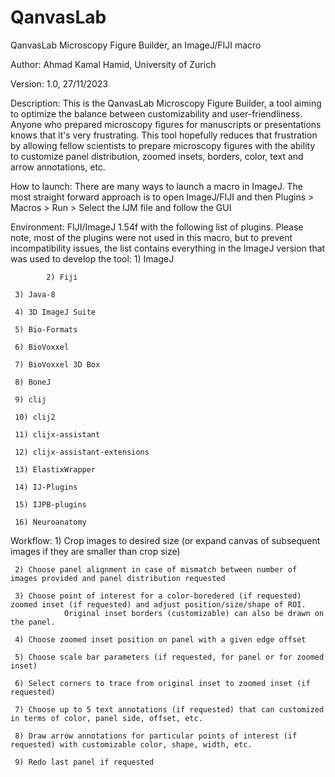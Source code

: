 # QanvasLab
QanvasLab Microscopy Figure Builder, an ImageJ/FIJI macro

Author: Ahmad Kamal Hamid, University of Zurich

Version: 1.0, 27/11/2023 
 
Description: This is the QanvasLab Microscopy Figure Builder, a tool aiming to optimize the balance between customizability and user-friendliness. Anyone who prepared microscopy figures for manuscripts or presentations knows that it's very frustrating. This tool hopefully reduces that frustration by allowing fellow scientists to prepare microscopy figures with the ability to customize panel distribution, zoomed insets, borders, color, text and arrow annotations, etc. 

How to launch: There are many ways to launch a macro in ImageJ. The most straight forward approach is to open ImageJ/FIJI and then Plugins > Macros > Run > Select the IJM file and follow the GUI
    
Environment: FIJI/ImageJ 1.54f with the following list of plugins. Please note, most of the plugins were not used in this macro, but to prevent incompatibility issues, the list contains everything in the ImageJ version that was used to develop the tool:
  			1) ImageJ
     
  			2) Fiji
  			
     3) Java-8
  			
     4) 3D ImageJ Suite
  			
     5) Bio-Formats
  			
     6) BioVoxxel
  			
     7) BioVoxxel 3D Box
 	  	
     8) BoneJ
  			
     9) clij
  			
     10) clij2
  			
     11) clijx-assistant
  			
     12) clijx-assistant-extensions
  			
     13) ElastixWrapper
  			
     14) IJ-Plugins
  			
     15) IJPB-plugins
  			
     16) Neuroanatomy

Workflow:
     1) Crop images to desired size (or expand canvas of subsequent images if they are smaller than crop size)
  			
     2) Choose panel alignment in case of mismatch between number of images provided and panel distribution requested
  			
     3) Choose point of interest for a color-boredered (if requested) zoomed inset (if requested) and adjust position/size/shape of ROI.
  				Original inset borders (customizable) can also be drawn on the panel.
  			
     4) Choose zoomed inset position on panel with a given edge offset
  			
     5) Choose scale bar parameters (if requested, for panel or for zoomed inset)
  			
     6) Select corners to trace from original inset to zoomed inset (if requested)
  			
     7) Choose up to 5 text annotations (if requested) that can customized in terms of color, panel side, offset, etc. 
  			
     8) Draw arrow annotations for particular points of interest (if requested) with customizable color, shape, width, etc.
  			
     9) Redo last panel if requested
